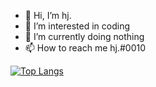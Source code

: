 - 👋 Hi, I’m hj.
- 👀 I’m interested in coding
- 🌱 I’m currently doing nothing
- 📫 How to reach me hj.#0010

[![Top Langs](https://github-readme-stats.vercel.app/api/top-langs/?username=HjInYoMaMa&layout=compact)](https://youtu.be/dQw4w9WgXcQ)
